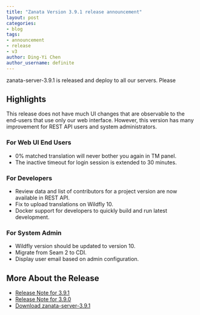 ```yaml
---
title: "Zanata Version 3.9.1 release announcement"
layout: post
categories:
- blog
tags:
- announcement
- release
- v3
author: Ding-Yi Chen
author_username: definite
---
```

zanata-server-3.9.1 is released and deploy to all our servers.
Please 

## Highlights

This release does not have much UI changes that are observable to the end-users that use only our web interface. However, this version has many improvement for REST API users and system administrators.

### For Web UI End Users
* 0% matched translation will never bother you again in TM panel.
* The inactive timeout for login session is extended to 30 minutes.

### For Developers
* Review data and list of contributors for a project version are now available in REST API.
* Fix to upload translations on Wildfly 10.
* Docker support for developers to quickly build and run latest development.

### For System Admin
* Wildfly version should be updated to version 10.
* Migrate from Seam 2 to CDI.
* Display user email based on admin configuration.

## More About the Release

- [Release Note for 3.9.1](http://docs.zanata.org/en/latest/release-notes/#391)
- [Release Note for 3.9.0](http://docs.zanata.org/en/latest/release-notes/#390)
- [Download zanata-server-3.9.1](https://github.com/zanata/zanata-server/releases/tag/server-3.9.1)


